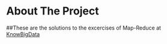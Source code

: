 # About The Project
##These are the solutions to the excercises of Map-Reduce at [KnowBigData](http://www.KnowBigData.com)
